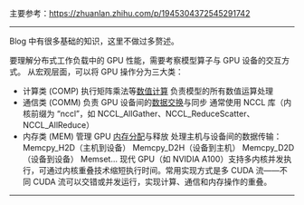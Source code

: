 主要参考：https://zhuanlan.zhihu.com/p/1945304372545291742

---

Blog 中有很多基础的知识，这里不做过多赘述。

要理解分布式工作负载中的 GPU 性能，需要考察模型算子与 GPU 设备的交互方式。 从宏观层面，可以将 GPU 操作分为三大类：

- 计算类 (COMP)
执行矩阵乘法等[数值计算](https://zhida.zhihu.com/search?content_id=262463237&content_type=Article&match_order=1&q=%E6%95%B0%E5%80%BC%E8%AE%A1%E7%AE%97&zhida_source=entity)
负责模型的所有数值运算处理
- 通信类 (COMM)
负责 GPU 设备间的[数据交换](https://zhida.zhihu.com/search?content_id=262463237&content_type=Article&match_order=1&q=%E6%95%B0%E6%8D%AE%E4%BA%A4%E6%8D%A2&zhida_source=entity)与同步
通常使用 NCCL 库（内核前缀为 “nccl”，如 NCCL_AllGather、NCCL_ReduceScatter、NCCL_AllReduce）
- 内存类 (MEM)
管理 GPU [内存分配](https://zhida.zhihu.com/search?content_id=262463237&content_type=Article&match_order=1&q=%E5%86%85%E5%AD%98%E5%88%86%E9%85%8D&zhida_source=entity)与释放
处理主机与设备间的数据传输：
Memcpy_H2D（主机到设备）
Memcpy_D2H（设备到主机）
Memcpy_D2D（设备到设备）
Memset…
现代 GPU（如 NVIDIA A100）支持多内核并发执行，可通过内核重叠技术缩短执行时间。常用实现方式是多 CUDA 流——不同 CUDA 流可以交错或并发运行，实现计算、通信和内存操作的重叠。

---

